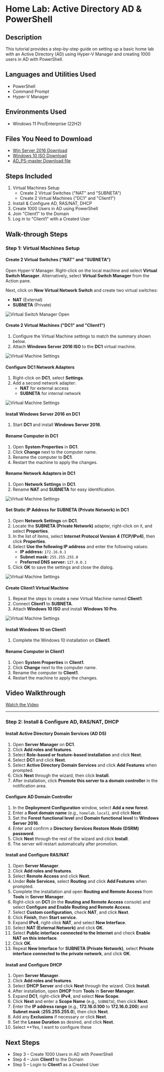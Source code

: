 # Home Lab: Active Directory AD & PowerShell 

## Description
This tutorial provides a step-by-step guide on setting up a basic home lab with an Active Directory (AD) using Hyper-V Manager and creating 1000 users in AD with PowerShell.

## Languages and Utilities Used
- PowerShell
- Command Prompt
- Hyper-V Manager

## Environments Used
- Windows 11 Pro/Enterprise (22H2)

## Files You Need to Download
- [Win Server 2016 Download](https://info.microsoft.com/ww-landing-windows-server-2016.html)
- [Windows 10 ISO Download](https://www.microsoft.com/en-us/software-download/windows10)
- [AD_PS-master Download file](https://github.com/EricGade/HomeLab-AD-Powershell/blob/main/AD_PS-master.zip)

## Steps Included
1. Virtual Machines Setup
    - Create 2 Virtual Switches ("NAT" and "SUBNETA")
    - Create 2 Virtual Machines ("DC1" and "Client1")
2. Install & Configure AD, RAS/NAT, DHCP
3. Create 1000 Users in AD using PowerShell
4. Join "Client1" to the Domain
5. Log in to "Client1" with a Created User

## Walk-through Steps

### Step 1: Virtual Machines Setup
#### Create 2 Virtual Switches ("NAT" and "SUBNETA")
Open Hyper-V Manager. Right-click on the local machine and select **Virtual Switch Manager**. Alternatively, select **Virtual Switch Manager** from the Action pane.

Next, click on **New Virtual Network Switch** and create two virtual switches:
- **NAT** (External)
- **SUBNETA** (Private)
  
![Virtual Switch Manager Open](https://imgur.com/6bGexoi.png)

#### Create 2 Virtual Machines ("DC1" and "Client1")
1. Configure the Virtual Machine settings to match the summary shown below.
2. Attach **Windows Server 2016 ISO** to the **DC1** virtual machine.
   
![Virtual Machine Settings](https://imgur.com/ZdZtpFk.png)

#### Configure DC1 Network Adapters
1. Right-click on **DC1**, select **Settings**.
2. Add a second network adapter:
    - **NAT** for external access
    - **SUBNETA** for internal network
      
![Virtual Machine Settings](https://imgur.com/BpG2ZDi.png)

#### Install Windows Server 2016 on DC1
1. Start **DC1** and install **Windows Server 2016**.

#### Rename Computer in DC1
1. Open **System Properties** in **DC1**.
2. Click **Change** next to the computer name.
3. Rename the computer to **DC1**.
4. Restart the machine to apply the changes.

#### Rename Network Adapters in DC1
1. Open **Network Settings** in **DC1**.
2. Rename **NAT** and **SUBNETA** for easy identification.
   
![Virtual Machine Settings](https://imgur.com/6RUafEc.png)

#### Set Static IP Address for SUBNETA (Private Network) in DC1

1. Open **Network Settings** on **DC1**.
2. Locate the **SUBNETA (Private Network)** adapter, right-click on it, and select **Properties**.
3. In the list of items, select **Internet Protocol Version 4 (TCP/IPv4)**, then click **Properties**.
4. Select **Use the following IP address** and enter the following values:
   - **IP address:** `172.16.0.1`
   - **Subnet mask:** `255.255.255.0`
   - **Preferred DNS server:** `127.0.0.1`
5. Click **OK** to save the settings and close the dialog.
   
![Virtual Machine Settings](https://imgur.com/tAnqObi.png)

#### Create Client1 Virtual Machine
1. Repeat the steps to create a new Virtual Machine named **Client1**.
2. Connect **Client1** to **SUBNETA**.
3. Attach **Windows 10 ISO** and install **Windows 10 Pro**.

![Virtual Machine Settings](https://imgur.com/rYM9hiw.png)

#### Install Windows 10 on Client1
1. Complete the Windows 10 installation on **Client1**.

#### Rename Computer in Client1
1. Open **System Properties** in **Client1**.
2. Click **Change** next to the computer name.
3. Rename the computer to **Client1**.
4. Restart the machine to apply the changes.

## Video Walkthrough
[Watch the Video](https://www.youtube.com/watch?v=dQw4w9WgXcQ)

---
### Step 2: Install & Configure AD, RAS/NAT, DHCP

#### Install Active Directory Domain Services (AD DS)
1. Open **Server Manager** on **DC1**.
2. Click **Add roles and features**.
3. Select **Role-based or feature-based installation** and click **Next**.
4. Select **DC1** and click **Next**.
5. Select **Active Directory Domain Services** and click **Add Features** when prompted.
6. Click **Next** through the wizard, then click **Install**.
7. After installation, click **Promote this server to a domain controller** in the notification area.

#### Configure AD Domain Controller
1. In the **Deployment Configuration** window, select **Add a new forest**.
2. Enter a **Root domain name** (e.g., `homelab.local`), and click **Next**.
3. Set the **Forest functional level** and **Domain functional level** to **Windows Server 2016**.
4. Enter and confirm a **Directory Services Restore Mode (DSRM) password**.
5. Click **Next** through the rest of the wizard and click **Install**.
6. The server will restart automatically after promotion.

#### Install and Configure RAS/NAT
1. Open **Server Manager**.
2. Click **Add roles and features**.
3. Select **Remote Access** and click **Next**.
4. Under **Role Services**, select **Routing** and click **Add Features** when prompted.
5. Complete the installation and open **Routing and Remote Access** from **Tools** in **Server Manager**.
6. Right-click on **DC1** (in the **Routing and Remote Access** console) and select **Configure and Enable Routing and Remote Access**.
7. Select **Custom configuration**, check **NAT**, and click **Next**.
8. Click **Finish**, then **Start service**.
9. Expand **IPv4**, right-click **NAT**, and select **New Interface**.
10. Select **NAT (External Network)** and click **OK**.
11. Select **Public interface connected to the Internet** and check **Enable NAT on this interface**.
12. Click **OK**.
13. Repeat **New Interface** for **SUBNETA (Private Network)**, select **Private interface connected to the private network**, and click **OK**.

#### Install and Configure DHCP
1. Open **Server Manager**.
2. Click **Add roles and features**.
3. Select **DHCP Server** and click **Next** through the wizard. Click **Install**.
4. After installation, open **DHCP** from **Tools** in **Server Manager**.
5. Expand **DC1**, right-click **IPv4**, and select **New Scope**.
6. Click **Next** and enter a **Scope Name** (e.g., `SUBNETA`), then click **Next**.
7. Enter the **IP address range** (e.g., **172.16.0.100** to **172.16.0.200**) and **Subnet mask** (**255.255.255.0**), then click **Next**.
8. Add any **Exclusions** if necessary or click **Next**.
9. Set the **Lease Duration** as desired, and click **Next**.
10. Select **Yes, I want to configure these

## Next Steps
- Step 3 – Create 1000 Users in AD with PowerShell
- Step 4 – Join **Client1** to the Domain
- Step 5 – Login to **Client1** as a Created User



